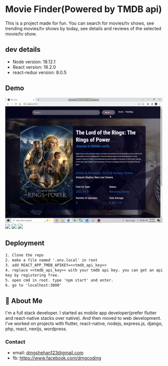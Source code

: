 # Movie Finder(Powered by TMDB api)

This is a project made for fun. You can search for movies/tv shows, see trending movies/tv shows by today, see details and reviews of the selected movie/tv show.

## dev details

* Node version: 18.12.1
* React version: 18.2.0
* react-redux version: 8.0.5


## Demo


<img src="https://github.com/dmgcoding/movie_finder/blob/main/gifs/1.gif" width="500"/>

<img src="https://github.com/dmgcoding/movie_finder/blob/main/gifs/2.2.gif" width="500"/>

<img src="https://github.com/dmgcoding/movie_finder/blob/main/gifs/3.3.gif" width="500"/>

<img src="https://github.com/dmgcoding/movie_finder/blob/main/gifs/4.4.gif" width="500"/>


## Deployment

    1. Clone the repo 
    2. make a file named '.env.local' in root
    3. add REACT_APP_TMDB_APIKEY=<<tmdb_api_key>>
    4. replace <<tmdb_api_key>> with your tmdb api key. you can get an api key by registering free.
    5. open cmd in root. type 'npm start' and enter.
    6. go to 'localhost:3000'


## 🚀 About Me
I'm a full stack developer. I started as mobile app developer(prefer flutter and react-native stacks over native). And then moved to web development.
I've worked on projects with flutter, react-native, nodejs, express.js, django, php, react, nextjs, wordpress.

### Contact
* email: dmgshehan123@gmail.com
* fb: https://www.facebook.com/dmgcoding


